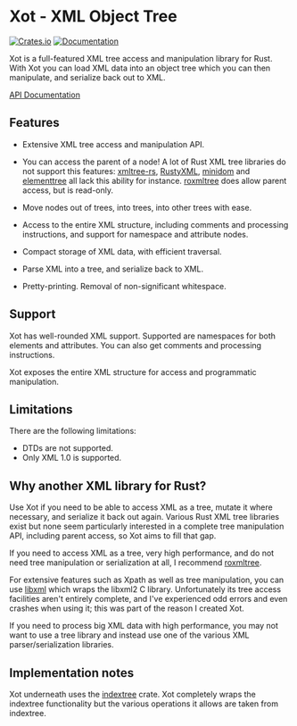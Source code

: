 # Xot - XML Object Tree

[![Crates.io](https://img.shields.io/crates/v/xot.svg)](https://crates.io/crates/xot)
[![Documentation](https://docs.rs/xot/badge.svg)](https://docs.rs/xot)

Xot is a full-featured XML tree access and manipulation library for Rust. With
Xot you can load XML data into an object tree which you can then manipulate,
and serialize back out to XML.

[API Documentation](https://docs.rs/xot)

## Features

- Extensive XML tree access and manipulation API.

- You can access the parent of a node! A lot of Rust XML tree libraries do not
  support this features: [xmltree-rs](https://crates.io/crates/xmltree),
 [RustyXML](https://crates.io/crates/RustyXML),
 [minidom](https://crates.io/crates/minidom) and
 [elementtree](https://crates.io/crates/elementtree) all lack this ability for
 instance. [roxmltree](https://github.com/RazrFalcon/roxmltree) does allow
 parent access, but is read-only.

- Move nodes out of trees, into trees, into other trees with ease.

- Access to the entire XML structure, including comments and processing
  instructions, and support for namespace and attribute nodes.

- Compact storage of XML data, with efficient traversal.

- Parse XML into a tree, and serialize back to XML.

- Pretty-printing. Removal of non-significant whitespace.

## Support

Xot has well-rounded XML support. Supported are namespaces for both elements
and attributes. You can also get comments and processing instructions.

Xot exposes the entire XML structure for access and programmatic manipulation.

## Limitations

There are the following limitations:

- DTDs are not supported.
- Only XML 1.0 is supported. 

## Why another XML library for Rust?

Use Xot if you need to be able to access XML as a tree, mutate it where
necessary, and serialize it back out again. Various Rust XML tree libraries
exist but none seem particularly interested in a complete tree manipulation
API, including parent access, so Xot aims to fill that gap.

If you need to access XML as a tree, very high performance, and do not need
tree manipulation or serialization at all, I recommend
[roxmltree](https://github.com/RazrFalcon/roxmltree).

For extensive features such as Xpath as well as tree manipulation, you can use
[libxml](https://github.com/KWARC/rust-libxml) which wraps the libxml2 C
library. Unfortunately its tree access facilities aren't entirely complete, and
I've experienced odd errors and even crashes when using it; this was part of
the reason I created Xot.

If you need to process big XML data with high performance, you may not want to
use a tree library and instead use one of the various XML parser/serialization
libraries.

## Implementation notes

Xot underneath uses the
[indextree](https://docs.rs/indextree/latest/indextree/) crate. Xot completely
wraps the indextree functionality but the various operations it allows are
taken from indextree.
